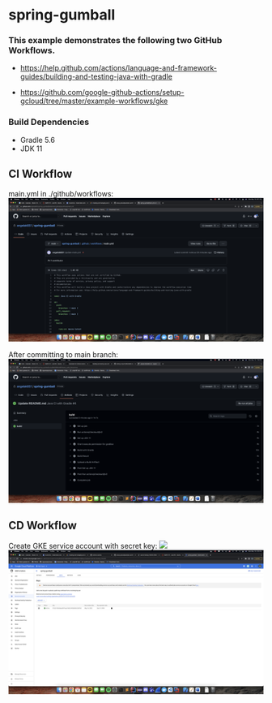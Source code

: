 # spring-gumball

### This example demonstrates the following two GitHub Workflows.

* https://help.github.com/actions/language-and-framework-guides/building-and-testing-java-with-gradle

* https://github.com/google-github-actions/setup-gcloud/tree/master/example-workflows/gke

### Build Dependencies

* Gradle 5.6
* JDK 11

<h2>CI Workflow</h2>

main.yml in ./github/workflows:
![](screenshots/CI-workflow1.png)

After committing to main branch:
![](screenshots/CI-workflow.png)

<h2>CD Workflow</h2>

Create GKE service account with secret key:
![](screenshots/CD-gkesecretaccount.png)
![](screenshots/CD-gkekey.png)
